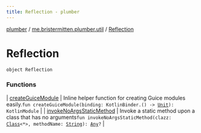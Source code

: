 ```yaml
---
title: Reflection - plumber
---
```


[plumber](../../index.html) / [me.bristermitten.plumber.util](../index.html) / [Reflection](./index.html)

# Reflection

`object Reflection`

### Functions

| [createGuiceModule](create-guice-module.html) | Inline helper function for creating Guice modules easily.`fun createGuiceModule(binding: KotlinBinder.() -> `[`Unit`](https://kotlinlang.org/api/latest/jvm/stdlib/kotlin/-unit/index.html)`): KotlinModule` |
| [invokeNoArgsStaticMethod](invoke-no-args-static-method.html) | Invoke a static method upon a class that has no arguments`fun invokeNoArgsStaticMethod(clazz: `[`Class`](https://docs.oracle.com/javase/6/docs/api/java/lang/Class.html)`<*>, methodName: `[`String`](https://kotlinlang.org/api/latest/jvm/stdlib/kotlin/-string/index.html)`): `[`Any`](https://kotlinlang.org/api/latest/jvm/stdlib/kotlin/-any/index.html)`?` |

